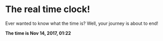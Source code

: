 # The real time clock!

Ever wanted to know what the time is? Well, your journey is about to end!

**The time is Nov 14, 2017, 01:22**